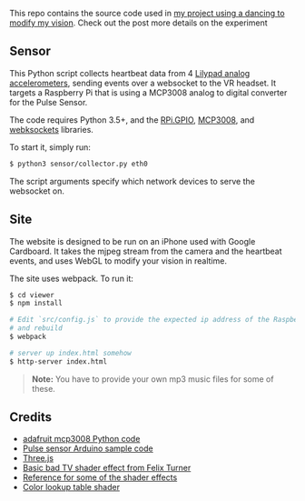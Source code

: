 This repo contains the source code used in [my project using a dancing to modify my vision][post]. Check out the post more details on the experiment

## Sensor
This Python script collects heartbeat data from 4 [Lilypad analog accelerometers][lilypad], sending events over a websocket to the VR headset. It targets a Raspberry Pi that is using a MCP3008 analog to digital converter for the Pulse Sensor.

The code requires Python 3.5+, and the [RPi.GPIO](https://github.com/adafruit/Adafruit_Python_GPIO), [MCP3008](https://github.com/adafruit/Adafruit_Python_MCP3008), and [webksockets](https://pypi.python.org/pypi/websockets) libraries.

To start it, simply run:

```bash
$ python3 sensor/collector.py eth0
```

The script arguments specify which network devices to serve the websocket on.


## Site
The website is designed to be run on an iPhone used with Google Cardboard. It takes the mjpeg stream from the camera and the heartbeat events, and uses WebGL to modify your vision in realtime.

The site uses webpack. To run it:

```bash
$ cd viewer
$ npm install

# Edit `src/config.js` to provide the expected ip address of the Raspberry pi
# and rebuild
$ webpack

# server up index.html somehow
$ http-server index.html
```


> **Note:** You have to provide your own mp3 music files for some of these.


## Credits

* [adafruit mcp3008 Python code](http://threejs.org/docs/index.html#Manual/Introduction/Creating_a_scene)
* [Pulse sensor Arduino sample code](https://github.com/WorldFamousElectronics/PulseSensor_Amped_Arduino) 
* [Three.js](http://threejs.org)
* [Basic bad TV shader effect from Felix Turner](https://www.airtightinteractive.com/demos/js/badtvshader/)
* [Reference for some of the shader effects](//https://github.com/jjhesk/unity-interview/blob/master/Assets/Resources/Aubergine/Shaders/ImageEffects)
* [Color lookup table shader](https://github.com/mattdesl/glsl-lut)



[post]: http://blog.mattbierner.com/dance-rainbow
[lilypad]: https://www.sparkfun.com/products/9267
